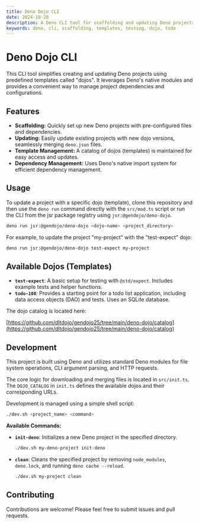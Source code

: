 ```yaml
---
title: Deno Dojo CLI
date: 2024-10-20
description: A Deno CLI tool for scaffolding and updating Deno projects with predefined templates ("dojos").
keywords: deno, cli, scaffolding, templates, testing, dojo, todo
---
```


# Deno Dojo CLI

This CLI tool simplifies creating and updating Deno projects using predefined templates called "dojos". It leverages Deno's native modules and provides a convenient way to manage project dependencies and configurations.

## Features

* **Scaffolding:** Quickly set up new Deno projects with pre-configured files and dependencies.
* **Updating:** Easily update existing projects with new dojo versions, seamlessly merging `deno.json` files.
* **Template Management:** A catalog of dojos (templates) is maintained for easy access and updates.
* **Dependency Management:** Uses Deno's native import system for efficient dependency management.

## Usage

To update a project with a specific dojo (template), clone this repository and then use the `deno run` command directly with the `src/mod.ts` script or run the CLI from the jsr package registry using `jsr:@gendojo/deno-dojo`.

```bash
deno run jsr:@gendojo/deno-dojo <dojo-name> <project_directory>
```

For example, to update the project "my-project" with the "test-expect" dojo:

```bash
deno run jsr:@gendojo/deno-dojo test-expect my-project
```

## Available Dojos (Templates)

* **`test-expect`**: A basic setup for testing with `@std/expect`. Includes example tests and helper functions.
* **`todo-100`**: Provides a starting point for a todo list application, including data access objects (DAO) and tests. Uses an SQLite database.

The dojo catalog is located here:

[https://github.com/dltdojo/gendojo25/tree/main/deno-dojo/catalog](https://github.com/dltdojo/gendojo25/tree/main/deno-dojo/catalog)


## Development

This project is built using Deno and utilizes standard Deno modules for file system operations, CLI argument parsing, and HTTP requests.

The core logic for downloading and merging files is located in `src/init.ts`. The `DOJO_CATALOG` in `init.ts` defines the available dojos and their corresponding URLs.


Development is managed using a simple shell script:

```bash
./dev.sh <project_name> <command>
```

**Available Commands:**

* **`init-deno`**: Initializes a new Deno project in the specified directory.
    ```bash
    ./dev.sh my-deno-project init-deno
    ```
* **`clean`**: Cleans the specified project by removing `node_modules`, `deno.lock`, and running `deno cache --reload`. 
    ```bash
    ./dev.sh my-project clean
    ```

## Contributing

Contributions are welcome! Please feel free to submit issues and pull requests.
